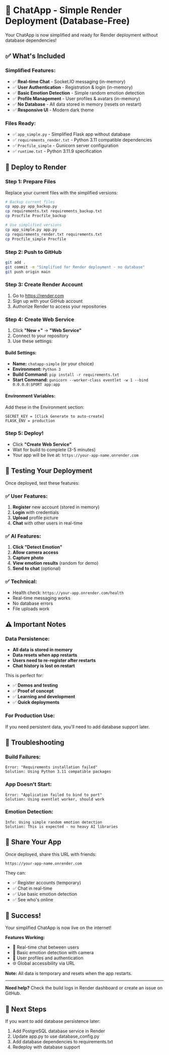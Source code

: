 # 🚀 ChatApp - Simple Render Deployment (Database-Free)

Your ChatApp is now simplified and ready for Render deployment without database dependencies!

## ✅ What's Included

### Simplified Features:
- ✅ **Real-time Chat** - Socket.IO messaging (in-memory)
- ✅ **User Authentication** - Registration & login (in-memory)
- ✅ **Basic Emotion Detection** - Simple random emotion detection
- ✅ **Profile Management** - User profiles & avatars (in-memory)
- ✅ **No Database** - All data stored in memory (resets on restart)
- ✅ **Responsive UI** - Modern dark theme

### Files Ready:
- ✅ `app_simple.py` - Simplified Flask app without database
- ✅ `requirements_render.txt` - Python 3.11 compatible dependencies
- ✅ `Procfile_simple` - Gunicorn server configuration
- ✅ `runtime.txt` - Python 3.11.9 specification

## 🚀 Deploy to Render

### Step 1: Prepare Files
Replace your current files with the simplified versions:

```bash
# Backup current files
cp app.py app_backup.py
cp requirements.txt requirements_backup.txt
cp Procfile Procfile_backup

# Use simplified versions
cp app_simple.py app.py
cp requirements_render.txt requirements.txt
cp Procfile_simple Procfile
```

### Step 2: Push to GitHub
```bash
git add .
git commit -m "Simplified for Render deployment - no database"
git push origin main
```

### Step 3: Create Render Account
1. Go to https://render.com
2. Sign up with your GitHub account
3. Authorize Render to access your repositories

### Step 4: Create Web Service
1. Click **"New +"** → **"Web Service"**
2. Connect to your repository
3. Use these settings:

#### Build Settings:
- **Name:** `chatapp-simple` (or your choice)
- **Environment:** `Python 3`  
- **Build Command:** `pip install -r requirements.txt`
- **Start Command:** `gunicorn --worker-class eventlet -w 1 --bind 0.0.0.0:$PORT app:app`

#### Environment Variables:
Add these in the Environment section:
```
SECRET_KEY = [Click Generate to auto-create]
FLASK_ENV = production
```

### Step 5: Deploy!
- Click **"Create Web Service"**
- Wait for build to complete (3-5 minutes)
- Your app will be live at: `https://your-app-name.onrender.com`

## 🎯 Testing Your Deployment

Once deployed, test these features:

### ✅ User Features:
1. **Register** new account (stored in memory)
2. **Login** with credentials  
3. **Upload** profile picture
4. **Chat** with other users in real-time

### ✅ AI Features:
1. **Click "Detect Emotion"**
2. **Allow camera access**
3. **Capture photo** 
4. **View emotion results** (random for demo)
5. **Send to chat** (optional)

### ✅ Technical:
- Health check: `https://your-app.onrender.com/health`
- Real-time messaging works
- No database errors
- File uploads work

## ⚠️ Important Notes

### Data Persistence:
- **All data is stored in memory**
- **Data resets when app restarts**
- **Users need to re-register after restarts**
- **Chat history is lost on restart**

This is perfect for:
- ✅ **Demos and testing**
- ✅ **Proof of concept**
- ✅ **Learning and development**
- ✅ **Quick deployments**

### For Production Use:
If you need persistent data, you'll need to add database support later.

## 🐛 Troubleshooting

### Build Failures:
```
Error: "Requirements installation failed"
Solution: Using Python 3.11 compatible packages
```

### App Doesn't Start:
```
Error: "Application failed to bind to port"
Solution: Using eventlet worker, should work
```

### Emotion Detection:
```
Info: Using simple random emotion detection
Solution: This is expected - no heavy AI libraries
```

## 📱 Share Your App

Once deployed, share this URL with friends:
```
https://your-app-name.onrender.com
```

They can:
- ✅ Register accounts (temporary)
- ✅ Chat in real-time  
- ✅ Use basic emotion detection
- ✅ See who's online

## 🎉 Success!

Your simplified ChatApp is now live on the internet! 

**Features Working:**
- 💬 Real-time chat between users
- 🤖 Basic emotion detection with camera
- 👤 User profiles and authentication  
- 🌐 Global accessibility via URL

**Note:** All data is temporary and resets when the app restarts.

---

**Need help?** Check the build logs in Render dashboard or create an issue on GitHub.

## 🔄 Next Steps

If you want to add database persistence later:
1. Add PostgreSQL database service in Render
2. Update app.py to use database_config.py
3. Add database dependencies to requirements.txt
4. Redeploy with database support